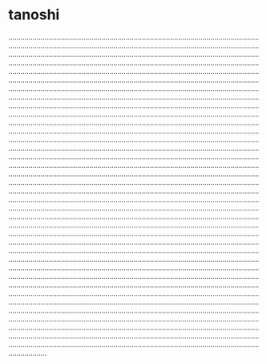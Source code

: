 # tanoshi
...............................................................................................................................................................................................................................................................................................................................................................................................................................................................................................................................................................................................................................................................................................................................................................................................................................................................................................................................................................................................................................................................................................................................................................................................................................................................................................................................................................................................................................................................................................................................................................................................................................................................................................................................................................................................................................................................................................................................................................................................................................................................................................................................................................................................................................................................................................................................................................................................................................................................................................................................................................................................................................................................................................................................................................................................................................................................................................................................................................................................................................................................................................................................................................................................................................................................................................................................................................................................................................................................................................................................................................................................................................................................................................................................................................................................................................................................................................................................................................................................................................................................................................................................................................................................................................................................................................................................................................................................................................................................................................................................................................................................................................................................................................................................................................................................